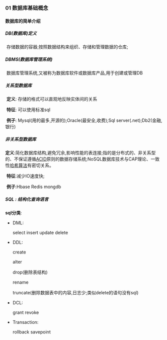 ### 01 数据库基础概念

#### 数据库的简单介绍

##### DB(数据库)定义

​	存储数据的容器;按照数据结构来组织、存储和管理数据的仓库; 

##### DBMS(数据库管理系统)

​	数据库管理系统,又被称为数据库软件或数据库产品,用于创建或管理DB

##### 关系型数据库

​	**定义**: 存储的格式可以直观地反映实体间的关系

​	**特征**: 可以使用标准sql

​	**例子**: Mysql(用的最多,开源的);Oracle(最安全,收费);Sql server(.net);Db2(金融,银行)

##### 非关系型数据库

​	**定义**:简化数据库结构,避免冗余,影响性能的表连接;指的是分布式的、非关系型的、不保证遵循[ACID](https://baike.baidu.com/item/ACID/10738)原则的数据存储系统;NoSQL数据库技术与CAP理论、一致性[哈希算法](https://baike.baidu.com/item/哈希算法/4960188)有密切关系。

​	**特征**:减少IO速度快;

​	**例子**:Hbase Redis mongdb



##### SQL : 结构化查询语言

**sql分类**:

- DML:

  select insert update delete

- DDL:

  create 

  alter 

  drop(删除表结构) 

  rename 

  truncate(删除数据表中的内容,日志少;类似delete的语句没有sql)

- DCL:

  grant revoke

- Transaction:

  rollback savepoint

